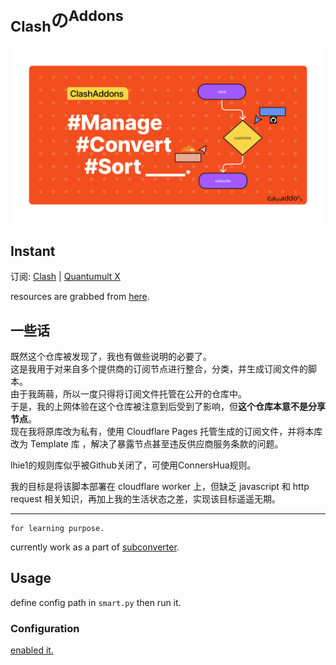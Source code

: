 # <sub>Clash</sub>の<sup>Addons</sup>
![](readme.res/clashaddons.png)
## Instant

订阅: [Clash](https://clashaddons.pages.dev/clash) | [Quantumult X](https://clashaddons.pages.dev/quanx)

resources are grabbed from [here](https://proxypoolss.fly.dev/).

## 一些话

既然这个仓库被发现了，我也有做些说明的必要了。  
这是我用于对来自多个提供商的订阅节点进行整合，分类，并生成订阅文件的脚本。  
由于我蒟蒻，所以一度只得将订阅文件托管在公开的仓库中。  
于是，我的上网体验在这个仓库被注意到后受到了影响，但**这个仓库本意不是分享节点**。  
现在我将原库改为私有，使用 Cloudflare Pages 托管生成的订阅文件，并将本库改为 Template 库 ，解决了暴露节点甚至违反供应商服务条款的问题。

lhie1的规则库似乎被Github关闭了，可使用ConnersHua规则。

我的目标是将该脚本部署在 cloudflare worker 上，但缺乏 javascript 和 http request 相关知识，再加上我的生活状态之差，实现该目标遥遥无期。

----

```text
for learning purpose.
```

currently work as a part of [subconverter](https://github.com/tindy2013/subconverter).

## Usage

define config path in `smart.py` then run it.

### Configuration

[enabled it.](https://github.com/wmyfelix/ClashAddons/blob/5384cd9f90ea9eb1c543dede52be543f809f1194/omc/config-sample.yaml#L1-L44)  

